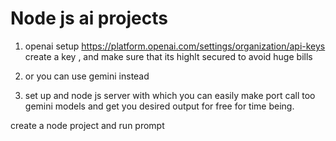 ﻿# Node js ai projects
1. openai setup 
https://platform.openai.com/settings/organization/api-keys
create a key , and make sure that its highlt secured to avoid huge bills 

2. or you can use gemini instead 

3. set up and node js server with which you can easily make port call too gemini models and get you desired output for free for time being.


create a node project and run prompt
